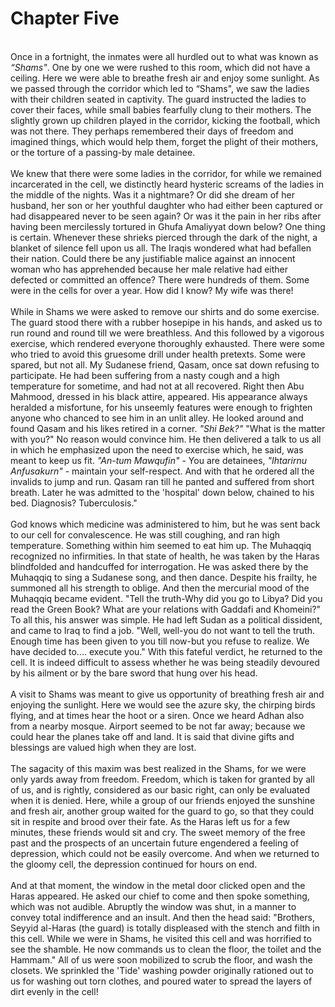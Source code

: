 Chapter Five
============

   
 Once in a fortnight, the inmates were all hurdled out to what was known
as *“Shams"*. One by one we were rushed to this room, which did not have
a ceiling. Here we were able to breathe fresh air and enjoy some
sunlight. As we passed through the corridor which led to “Shams", we saw
the ladies with their children seated in captivity. The guard instructed
the ladies to cover their faces, while small babies fearfully clung to
their mothers. The slightly grown up children played in the corridor,
kicking the football, which was not there. They perhaps remembered their
days of freedom and imagined things, which would help them, forget the
plight of their mothers, or the torture of a passing-by male detainee.  
    
 We knew that there were some ladies in the corridor, for while we
remained incarcerated in the cell, we distinctly heard hysteric screams
of the ladies in the middle of the nights. Was it a nightmare? Or did
she dream of her husband, her son or her youthful daughter who had
either been captured or had disappeared never to be seen again? Or was
it the pain in her ribs after having been mercilessly tortured in Ghufa
Amaliyyat down below? One thing is certain. Whenever these shrieks
pierced through the dark of the night, a blanket of silence fell upon us
all. The Iraqis wondered what had befallen their nation. Could there be
any justifiable malice against an innocent woman who has apprehended
because her male relative had either defected or committed an offence?
There were hundreds of them. Some were in the cells for over a year. How
did I know? My wife was there!  
    
 While in Shams we were asked to remove our shirts and do some exercise.
The guard stood there with a rubber hosepipe in his hands, and asked us
to run round and round till we were breathless. And this followed by a
vigorous exercise, which rendered everyone thoroughly exhausted. There
were some who tried to avoid this gruesome drill under health pretexts.
Some were spared, but not all. My Sudanese friend, Qasam, once sat down
refusing to participate. He had been suffering from a nasty cough and a
high temperature for sometime, and had not at all recovered. Right then
Abu Mahmood, dressed in his black attire, appeared. His appearance
always heralded a misfortune, for his unseemly features were enough to
frighten anyone who chanced to see him in an unlit alley. He looked
around and found Qasam and his likes retired in a corner. *"Shi Bek?"*
"What is the matter with you?" No reason would convince him. He then
delivered a talk to us all in which he emphasized upon the need to
exercise which, he said, was meant to keep us fit. *"An-tum Mawqufin"* -
You are detainees, *"Ihtarirnu Anfusakurn"* - maintain your
self-respect. And with that he ordered all the invalids to jump and run.
Qasam ran till he panted and suffered from short breath. Later he was
admitted to the 'hospital' down below, chained to his bed. Diagnosis?
Tuberculosis."  
    
 God knows which medicine was administered to him, but he was sent back
to our cell for convalescence. He was still coughing, and ran high
temperature. Something within him seemed to eat him up. The Muhaqqiq
recognized no infirmities. In that state of health, he was taken by the
Haras blindfolded and handcuffed for interrogation. He was asked there
by the Muhaqqiq to sing a Sudanese song, and then dance. Despite his
frailty, he summoned all his strength to oblige. And then the mercurial
mood of the Muhaqqiq became evident. "Tell the truth-Why did you go to
Libya? Did you read the Green Book? What are your relations with Gaddafi
and Khomeini?" To all this, his answer was simple. He had left Sudan as
a political dissident, and came to Iraq to find a job. "Well, well-you
do not want to tell the truth. Enough time has been given to you till
now-but you refuse to realize. We have decided to.... execute you." With
this fateful verdict, he returned to the cell. It is indeed difficult to
assess whether he was being steadily devoured by his ailment or by the
bare sword that hung over his head.  
    
 A visit to Shams was meant to give us opportunity of breathing fresh
air and enjoying the sunlight. Here we would see the azure sky, the
chirping birds flying, and at times hear the hoot or a siren. Once we
heard Adhan also from a nearby mosque. Airport seemed to be not far
away; because we could hear the planes take off and land. It is said
that divine gifts and blessings are valued high when they are lost.  
    
 The sagacity of this maxim was best realized in the Shams, for we were
only yards away from freedom. Freedom, which is taken for granted by all
of us, and is rightly, considered as our basic right, can only be
evaluated when it is denied. Here, while a group of our friends enjoyed
the sunshine and fresh air, another group waited for the guard to go, so
that they could sit in respite and brood over their fate. As the Haras
left us for a few minutes, these friends would sit and cry. The sweet
memory of the free past and the prospects of an uncertain future
engendered a feeling of depression, which could not be easily overcome.
And when we returned to the gloomy cell, the depression continued for
hours on end.  
    
 And at that moment, the window in the metal door clicked open and the
Haras appeared. He asked our chief to come and then spoke something,
which was not audible. Abruptly the window was shut, in a manner to
convey total indifference and an insult. And then the head said:
"Brothers, Seyyid al-Haras (the guard) is totally displeased with the
stench and filth in this cell. While we were in Shams, he visited this
cell and was horrified to see the shamble. He now commands us to clean
the floor, the toilet and the Hammam." All of us were soon mobilized to
scrub the floor, and wash the closets. We sprinkled the 'Tide' washing
powder originally rationed out to us for washing out torn clothes, and
poured water to spread the layers of dirt evenly in the cell!  
    


